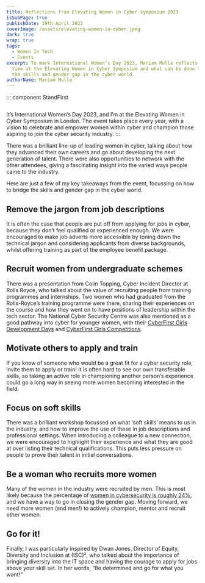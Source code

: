 ```yaml
---
title: Reflections from Elevating Women in Cyber Symposium 2023
isSubPage: true
publishDate: 19th April 2023
coverImage: /assets/elevating-women-in-cyber.jpeg
dark: true
wrap: true
tags:
  - Women In Tech
  - Events
excerpt: To mark International Women’s Day 2023, Mariam Mulla reflects on her
  time at the Elevating Women in Cyber Symposium and what can be done to bridge
  the skills and gender gap in the cyber world.
authorName: Mariam Mulla
---
```


::: component StandFirst
~~~
~~~

It’s International Women’s Day 2023, and I’m at the Elevating Women in Cyber Symposium in London. The event takes place every year, with a vision to celebrate and empower women within cyber and champion those aspiring to join the cyber security industry.
:::

There was a brilliant line-up of leading women in cyber, talking about how they advanced their own careers and go about developing the next generation of talent. There were also opportunities to network with the other attendees, giving a fascinating insight into the varied ways people came to the industry. 

Here are just a few of my key takeaways from the event, focussing on how to bridge the skills and gender gap in the cyber world.

## Remove the jargon from job descriptions

It is often the case that people are put off from applying for jobs in cyber, because they don’t feel qualified or experienced enough. We were encouraged to make job adverts more accessible by toning down the technical jargon and considering applicants from diverse backgrounds, whilst offering training as part of the employee benefit package. 

## Recruit women from undergraduate schemes

There was a presentation from Colin Topping, Cyber Incident Director at Rolls Royce, who talked about the value of recruiting people from training programmes and internships. Two women who had graduated from the Rolls-Royce’s training programme were there, sharing their experiences on the course and how they went on to have positions of leadership within the tech sector. The National Cyber Security Centre was also mentioned as a good pathway into cyber for younger women, with their [CyberFirst Girls Development Days](https://www.qa.com/training/courses/cyber-security/cyberfirst/cyberfirst-girls-development-days/) and [CyberFirst Girls Competitions](https://www.ncsc.gov.uk/cyberfirst/girls-competition). 

## Motivate others to apply and train

If you know of someone who would be a great fit for a cyber security role, invite them to apply or train! It is often hard to see our own transferable skills, so taking an active role in championing another person’s experience could go a long way in seeing more women becoming interested in the field. 

## Focus on soft skills 

There was a brilliant workshop focussed on what ‘soft skills’ means to us in the industry, and how to improve the use of these in job descriptions and professional settings. When introducing a colleague to a new connection, we were encouraged to highlight their experience and what they are good at over listing their technical qualifications. This puts less pressure on people to prove their talent in initial conversations. 

## Be a woman who recruits more women

Many of the women in the industry were recruited by men. This is most likely because the percentage of [women in cybersecurity is roughly 24%](https://www.isc2.org/Research/Women-in-Cybersecurity#:~:text=This%20new%20look%20at%20the,leadership%20positions%20in%20higher%20numbers.), and we have a way to go in closing the gender gap. Moving forward, we need more women (and men!) to actively champion, mentor and recruit other women. 

## Go for it!

Finally, I was particularly inspired by Dwan Jones, Director of Equity, Diversity and Inclusion at (ISC)², who talked about the importance of bringing diversity into the IT space and having the courage to apply for jobs above your skill set. In her words, “Be determined and go for what you want!”
